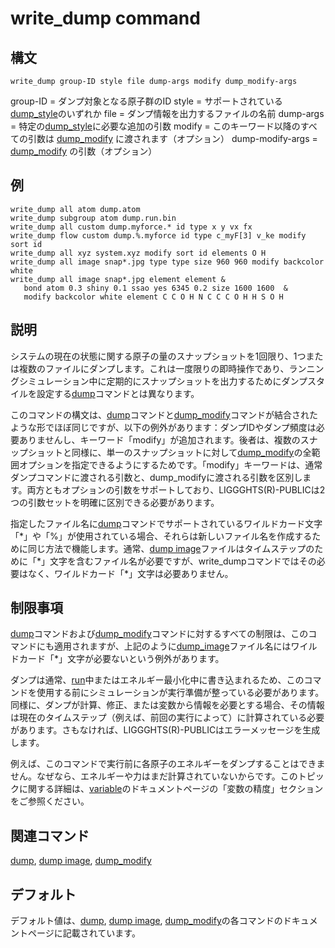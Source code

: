 # write_dump command 

## 構文
```
write_dump group-ID style file dump-args modify dump_modify-args
```
group-ID = ダンプ対象となる原子群のID
style = サポートされている[dump_style]()のいずれか
file = ダンプ情報を出力するファイルの名前
dump-args = 特定の[dump_style]()に必要な追加の引数
modify = このキーワード以降のすべての引数は [dump_modify]() に渡されます（オプション）
dump-modify-args = [dump_modify]() の引数（オプション）

## 例
```
write_dump all atom dump.atom
write_dump subgroup atom dump.run.bin
write_dump all custom dump.myforce.* id type x y vx fx
write_dump flow custom dump.%.myforce id type c_myF[3] v_ke modify sort id
write_dump all xyz system.xyz modify sort id elements O H
write_dump all image snap*.jpg type type size 960 960 modify backcolor white
write_dump all image snap*.jpg element element &
   bond atom 0.3 shiny 0.1 ssao yes 6345 0.2 size 1600 1600  &
   modify backcolor white element C C O H N C C C O H H S O H
```

## 説明
システムの現在の状態に関する原子の量のスナップショットを1回限り、1つまたは複数のファイルにダンプします。これは一度限りの即時操作であり、ランニングシミュレーション中に定期的にスナップショットを出力するためにダンプスタイルを設定する[dump]()コマンドとは異なります。

このコマンドの構文は、[dump]()コマンドと[dump_modify]()コマンドが結合されたような形でほぼ同じですが、以下の例外があります：ダンプIDやダンプ頻度は必要ありませんし、キーワード「modify」が追加されます。後者は、複数のスナップショットと同様に、単一のスナップショットに対して[dump_modify]()の全範囲オプションを指定できるようにするためです。「modify」キーワードは、通常ダンプコマンドに渡される引数と、dump_modifyに渡される引数を区別します。両方ともオプションの引数をサポートしており、LIGGGHTS(R)-PUBLICは2つの引数セットを明確に区別できる必要があります。

指定したファイル名に[dump]()コマンドでサポートされているワイルドカード文字「\*」や「%」が使用されている場合、それらは新しいファイル名を作成するために同じ方法で機能します。通常、[dump image]()ファイルはタイムステップのために「\*」文字を含むファイル名が必要ですが、write_dumpコマンドではその必要はなく、ワイルドカード「\*」文字は必要ありません。

## 制限事項

[dump]()コマンドおよび[dump_modify]()コマンドに対するすべての制限は、このコマンドにも適用されますが、上記のように[dump_image]()ファイル名にはワイルドカード「*」文字が必要ないという例外があります。

ダンプは通常、[run]()中またはエネルギー最小化中に書き込まれるため、このコマンドを使用する前にシミュレーションが実行準備が整っている必要があります。同様に、ダンプが計算、修正、または変数から情報を必要とする場合、その情報は現在のタイムステップ（例えば、前回の実行によって）に計算されている必要があります。さもなければ、LIGGGHTS(R)-PUBLICはエラーメッセージを生成します。

例えば、このコマンドで実行前に各原子のエネルギーをダンプすることはできません。なぜなら、エネルギーや力はまだ計算されていないからです。このトピックに関する詳細は、[variable]()のドキュメントページの「変数の精度」セクションをご参照ください。

## 関連コマンド
[dump](), [dump image](), [dump_modify]()

## デフォルト
デフォルト値は、[dump](), [dump image](), [dump_modify]()の各コマンドのドキュメントページに記載されています。
